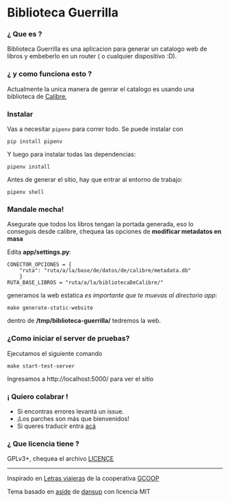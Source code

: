 Biblioteca Guerrilla
========

### ¿ Que es ?
Biblioteca Guerrilla es una aplicacion para generar un catalogo web de libros
y embeberlo en un router ( o cualquier dispositivo :D).

### ¿ y como funciona esto ?
Actualmente la unica manera de genrar el catalogo es usando una biblioteca de [Calibre](https://calibre-ebook.com/),

### Instalar

Vas a necesitar `pipenv` para correr todo.  Se puede instalar con

```
pip install pipenv
```

Y luego para instalar todas las dependencias:

```
pipenv install
```

Antes de generar el sitio, hay que entrar al entorno de trabajo:

```
pipenv shell
```

### Mandale mecha!
Asegurate que todos los libros tengan la portada generada, eso lo conseguis
desde calibre, chequea las opciones de **modificar metadatos en masa**

Edita __app/settings.py__:
```
CONECTOR_OPCIONES = {
    "ruta": "ruta/a/la/base/de/datos/de/calibre/metadata.db"
    }
RUTA_BASE_LIBROS = "ruta/a/la/bibliotecaDeCalibre/"
```
generamos la web estatica *es importante que te muevas al directorio _app_*:
```
make generate-static-website
```
dentro de **/tmp/biblioteca-guerrilla/** tedremos la web.

### ¿Como iniciar el server de pruebas?

Ejecutamos el siguiente comando
```
make start-test-server
```

Ingresamos a http://localhost:5000/ para ver el sitio

### ¡ Quiero colabrar !
- Si encontras errores levantá un issue.
- ¡Los parches son más que bienvenidos!
- Si queres traducir entra
[acá](https://translate.zanata.org/project/view/biblioteca-guerrilla)

### ¿ Que licencia tiene ?
GPLv3+, chequea el archivo [LICENCE](LICENCE)

---------------------------

Inspirado en [Letras viajeras](https://github.com/gcoop-libre/letras_viajeras/)
de la cooperativa [GCOOP](https://www.gcoop.coop/)

Tema basado en [aside](https://github.com/dansup/bulma-templates/blob/gh-pages/css/aside.css) de [dansup](https://github.com/dansup) con licencia MIT
